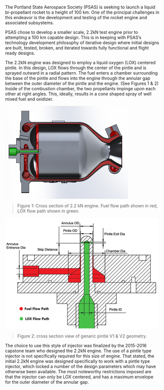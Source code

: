 The Portland State Aerospace Society (PSAS) is seeking to launch a liquid bi-propellant rocket to a height of 100 km. One of the principal challenges in this endeavor is the development and testing of the rocket engine and associated subsystems. 


PSAS chose to develop a smaller scale, 2.2kN test engine prior to attempting a 100 km capable design. This is in keeping with PSAS’s technology development philosophy of iterative design where initial designs are built, tested, broken, and iterated towards fully functional and flight ready designs. 


The 2.2kN engine was designed to employ a liquid oxygen (LOX) centered pintle. In this design, LOX flows through the center of the pintle and is sprayed outward in a radial pattern. The fuel enters a chamber surrounding the base of the pintle and flows into the engine through the annular gap between the outer diameter of the pintle and the engine. (See Figures 1 & 2) Inside of the combustion chamber, the two propellants impinge upon each other at right angles. This, ideally, results in a cone shaped spray of well mixed fuel and oxidizer. 
 
<img src="./Pintle Injector Design Documentation/Images/Engine_cross_section.png" align="center" width="400"/>

>Figure 1: Cross section of 2.2 kN engine. Fuel flow path shown in red, LOX flow path shown in green.


<img src="./Pintle Injector Design Documentation/Images/pintle_dimensions(1).PNG" align="center" width="500"/>

> Figure 2: cross section view of genaric pintle V1 & V2 geometry.


The choice to use this style of injector was finalized by the 2015-2016 capstone team who designed the 2.2kN engine. The use of a pintle type injector is not specifically required for this size of engine. That stated, the initial 2.2kN engine was designed specifically to work with a pintle type injector, which locked a number of the design parameters which may have otherwise been available. The most noteworthy restrictions imposed are that the injector can only be LOX centered, and has a maximum envelope for the outer diameter of the annular gap.
